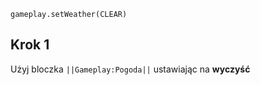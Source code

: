 ```blocks
gameplay.setWeather(CLEAR)

```
## Krok 1
Użyj bloczka ``||Gameplay:Pogoda||`` ustawiając na **wyczyść**
